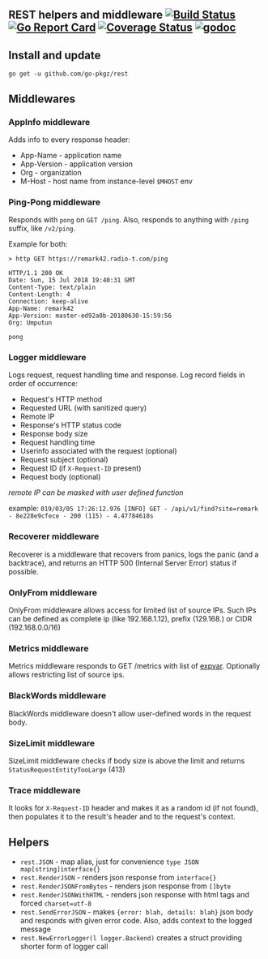 ## REST helpers and middleware [![Build Status](https://github.com/go-pkgz/rest/workflows/build/badge.svg)](https://github.com/go-pkgz/rest/actions) [![Go Report Card](https://goreportcard.com/badge/github.com/go-pkgz/rest)](https://goreportcard.com/report/github.com/go-pkgz/rest) [![Coverage Status](https://coveralls.io/repos/github/go-pkgz/rest/badge.svg?branch=master)](https://coveralls.io/github/go-pkgz/rest?branch=master) [![godoc](https://godoc.org/github.com/go-pkgz/rest?status.svg)](https://godoc.org/github.com/go-pkgz/rest)


## Install and update

`go get -u github.com/go-pkgz/rest`

## Middlewares 

### AppInfo middleware

Adds info to every response header:
- App-Name - application name
- App-Version - application version
- Org - organization
- M-Host - host name from instance-level `$MHOST` env

### Ping-Pong middleware

Responds with `pong` on `GET /ping`. Also, responds to anything with `/ping` suffix, like `/v2/ping`.

Example for both:

```
> http GET https://remark42.radio-t.com/ping

HTTP/1.1 200 OK
Date: Sun, 15 Jul 2018 19:40:31 GMT
Content-Type: text/plain
Content-Length: 4
Connection: keep-alive
App-Name: remark42
App-Version: master-ed92a0b-20180630-15:59:56
Org: Umputun

pong
```

### Logger middleware

Logs request, request handling time and response. Log record fields in order of occurrence:

- Request's HTTP method
- Requested URL (with sanitized query)
- Remote IP
- Response's HTTP status code
- Response body size
- Request handling time
- Userinfo associated with the request (optional)
- Request subject (optional)
- Request ID (if `X-Request-ID` present)
- Request body (optional)

_remote IP can be masked with user defined function_

example: `019/03/05 17:26:12.976 [INFO] GET - /api/v1/find?site=remark - 8e228e9cfece - 200 (115) - 4.47784618s`

### Recoverer middleware

Recoverer is a middleware that recovers from panics, logs the panic (and a backtrace), 
and returns an HTTP 500 (Internal Server Error) status if possible.

### OnlyFrom middleware

OnlyFrom middleware allows access for limited list of source IPs.
Such IPs can be defined as complete ip (like 192.168.1.12), prefix (129.168.) or CIDR (192.168.0.0/16)

### Metrics middleware

Metrics middleware responds to GET /metrics with list of [expvar](https://golang.org/pkg/expvar/). Optionally allows restricting list of source ips.

### BlackWords middleware

BlackWords middleware doesn't allow user-defined words in the request body.

### SizeLimit middleware

SizeLimit middleware checks if body size is above the limit and returns `StatusRequestEntityTooLarge` (413) 

### Trace middleware

It looks for `X-Request-ID` header and makes it as a random id
 (if not found), then populates it to the result's header
    and to the request's context.
    
## Helpers

- `rest.JSON` - map alias, just for convenience `type JSON map[string]interface{}`
- `rest.RenderJSON` -  renders json response from `interface{}`
- `rest.RenderJSONFromBytes` - renders json response from `[]byte`
- `rest.RenderJSONWithHTML` -  renders json response with html tags and forced `charset=utf-8`
- `rest.SendErrorJSON` - makes `{error: blah, details: blah}` json body and responds with given error code. Also, adds context to the logged message
- `rest.NewErrorLogger(l logger.Backend)` creates a struct providing shorter form of logger call
